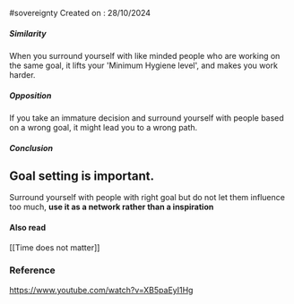 #sovereignty 
Created on : 28/10/2024

##### Similarity
When you surround yourself with like minded people who are working on the same goal, it lifts your 'Minimum Hygiene level', and makes you work harder.


##### Opposition
If you take an immature decision and surround yourself with people based on a wrong goal, it might lead you to a wrong path.


##### Conclusion
## Goal setting is important.
Surround yourself with people with right goal but do not let them influence too much, **use it as a network rather than a inspiration**






#### Also read
[[Time does not matter]]
### Reference 
https://www.youtube.com/watch?v=XB5paEyI1Hg